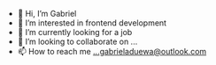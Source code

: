 - 👋 Hi, I’m Gabriel
- 👀 I’m interested in frontend development
- 🌱 I’m currently looking for a job
- 💞️ I’m looking to collaborate on ...
- 📫 How to reach me ...gabrieladuewa@outlook.com
